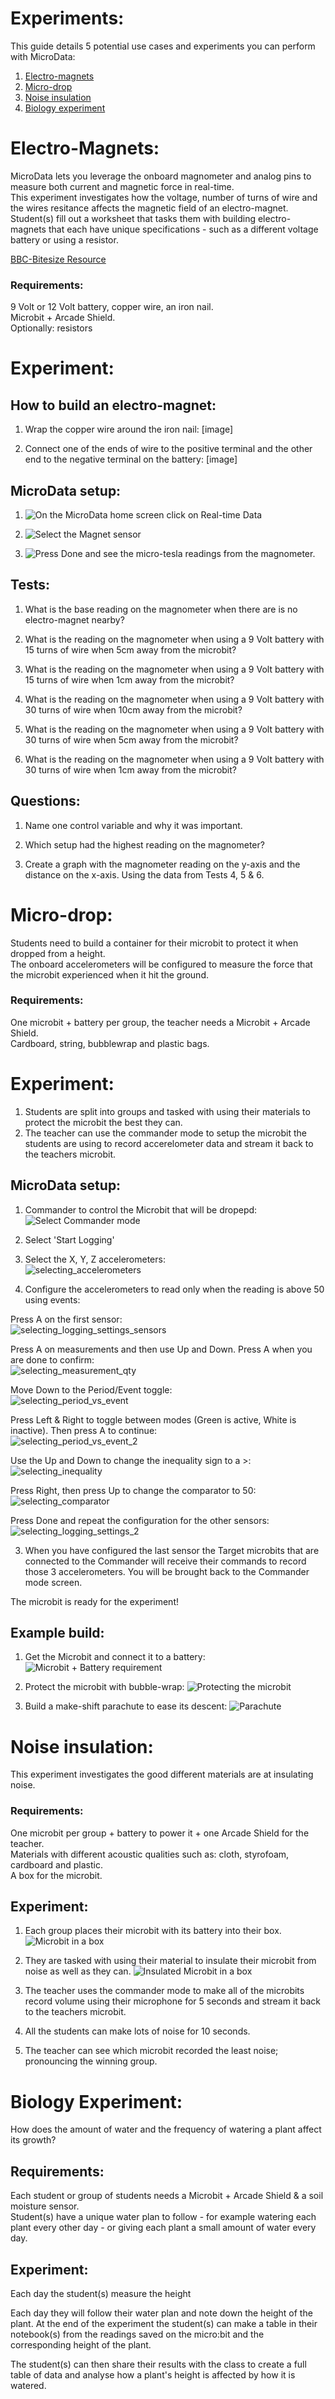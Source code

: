 # Experiments:
This guide details 5 potential use cases and experiments you can perform with MicroData:
1. [Electro-magnets](#Electro-Magnets)
2. [Micro-drop](#Micro-drop)
4. [Noise insulation](#Noise-insulation)
3. [Biology experiment](#Biology-Experiment)


# Electro-Magnets:
MicroData lets you leverage the onboard magnometer and analog pins to measure both current and magnetic force in real-time.<br>
This experiment investigates how the voltage, number of turns of wire and the wires resitance affects the magnetic field of an electro-magnet.<br>
Student(s) fill out a worksheet that tasks them with building electro-magnets that each have unique specifications - such as a different voltage battery or using a resistor.<br>

[BBC-Bitesize Resource](https://www.bbc.co.uk/bitesize/guides/zvk4t39/revision/6)


### Requirements:
9 Volt or 12 Volt battery, copper wire, an iron nail.<br>
Microbit + Arcade Shield.<br>
Optionally: resistors

# Experiment:
## How to build an electro-magnet:
1. Wrap the copper wire around the iron nail:
[image]

2. Connect one of the ends of wire to the positive terminal and the other end to the negative terminal on the battery:
[image]


## MicroData setup:
1. ![On the MicroData home screen click on Real-time Data](resources/selecting_realtime_data.png)

2. ![Select the Magnet sensor](resources/selecting_magnet.png)

3. ![Press Done and see the micro-tesla readings from the magnometer.](resources/experiment_images/electro_magnet_reading.png)


## Tests:
1. What is the base reading on the magnometer when there are is no electro-magnet nearby?

2. What is the reading on the magnometer when using a 9 Volt battery with 15 turns of wire when 5cm away from the microbit?

3. What is the reading on the magnometer when using a 9 Volt battery with 15 turns of wire when 1cm away from the microbit?

4. What is the reading on the magnometer when using a 9 Volt battery with 30 turns of wire when 10cm away from the microbit?

5. What is the reading on the magnometer when using a 9 Volt battery with 30 turns of wire when 5cm away from the microbit?

6. What is the reading on the magnometer when using a 9 Volt battery with 30 turns of wire when 1cm away from the microbit?


## Questions:
1. Name one control variable and why it was important.

2. Which setup had the highest reading on the magnometer?

3. Create a graph with the magnometer reading on the y-axis and the distance on the x-axis. Using the data from Tests 4, 5 & 6.


# Micro-drop:
Students need to build a container for their microbit to protect it when dropped from a height.<br>
The onboard accelerometers will be configured to measure the force that the microbit experienced when it hit the ground.

### Requirements:
One microbit + battery per group, the teacher needs a Microbit + Arcade Shield.<br>
Cardboard, string, bubblewrap and plastic bags.

# Experiment:
1. Students are split into groups and tasked with using their materials to protect the microbit the best they can.
2. The teacher can use the commander mode to setup the microbit the students are using to record accerelometer data and stream it back to the teachers microbit.

## MicroData setup:
1. Commander to control the Microbit that will be dropepd:
![Select Commander mode](resources/selecting_commander_mode.png.png)
2. Select 'Start Logging'

3. Select the X, Y, Z accelerometers:<br>
![selecting_accelerometers](resources/selecting_accelerometers.png)<br>

4. Configure the accelerometers to read only when the reading is above 50 using events:

Press A on the first sensor:<br>
![selecting_logging_settings_sensors](resources/selecting_logging_settings_sensors.png)

Press A on measurements and then use Up and Down. Press A when you are done to confirm:<br>
![selecting_measurement_qty](resources/selecting_measurement_qty.png)

Move Down to the Period/Event toggle:<br>
![selecting_period_vs_event](resources/selecting_period_vs_event.png)

Press Left & Right to toggle between modes (Green is active, White is inactive). Then press A to continue:<br>
![selecting_period_vs_event_2](resources/selecting_period_vs_event_2.png)

Use the Up and Down to change the inequality sign to a >:<br>
![selecting_inequality](resources/selecting_inequality.png)

Press Right, then press Up to change the comparator to 50:<br>
![selecting_comparator](resources/selecting_comparator.png)

Press Done and repeat the configuration for the other sensors:<br>
![selecting_logging_settings_2](resources/selecting_logging_settings_2.png)

3. When you have configured the last sensor the Target microbits that are connected to the Commander will receive their commands to record those 3 accelerometers. You will be brought back to the Commander mode screen.<br>

The microbit is ready for the experiment!


## Example build:
1. Get the Microbit and connect it to a battery:
![Microbit + Battery requirement](resources/experiment_images/microbit_w_battery_radio.png)

2. Protect the microbit with bubble-wrap:
![Protecting the microbit](resources/experiment_images/microbit_w_battery_radio_covered.png)

3. Build a make-shift parachute to ease its descent:
![Parachute](resources/experiment_images/microbit_w_battery_radio_covered_parachute.png)


# Noise insulation:
This experiment investigates the good different materials are at insulating noise.<br>

### Requirements:
One microbit per group + battery to power it + one Arcade Shield for the teacher.<br>
Materials with different acoustic qualities such as: cloth, styrofoam, cardboard and plastic.<br>
A box for the microbit.

## Experiment:
1. Each group places their microbit with its battery into their box.
![Microbit in a box](resources/experiment_images/microbit_in_box.png)

2. They are tasked with using their material to insulate their microbit from noise as well as they can.
![Insulated Microbit in a box](resources/experiment_images/microbit_in_box_covered.jpg)

3. The teacher uses the commander mode to make all of the microbits record volume using their microphone for 5 seconds and stream it back to the teachers microbit.

4. All the students can make lots of noise for 10 seconds.

5. The teacher can see which microbit recorded the least noise; pronouncing the winning group.


# Biology Experiment:
How does the amount of water and the frequency of watering a plant affect its growth?

## Requirements:
Each student or group of students needs a Microbit + Arcade Shield & a soil moisture sensor.<br>
Student(s) have a unique water plan to follow - for example watering each plant every other day - or giving each plant a small amount of water every day.


## Experiment:​
Each day the student(s) measure the height 

Each day they will follow their water plan and note down the height of the plant. At the end of the experiment the student(s) can make a table in their notebook(s) from the readings saved on the micro:bit and the corresponding height of the plant.​


The student(s) can then share their results with the class to create a full table of data and analyse how a plant's height is affected by how it is watered.​
